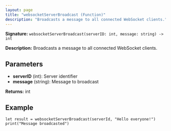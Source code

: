 ```yaml
---
layout: page
title: "websocketServerBroadcast (Function)"
description: "Broadcasts a message to all connected WebSocket clients."
---
```


**Signature:** `websocketServerBroadcast(serverID: int, message: string) -> int`

**Description:** Broadcasts a message to all connected WebSocket clients.

## Parameters

- **serverID** (int): Server identifier
- **message** (string): Message to broadcast

**Returns:** int

## Example

```osprey
let result = websocketServerBroadcast(serverId, "Hello everyone!")
print("Message broadcasted")
```
